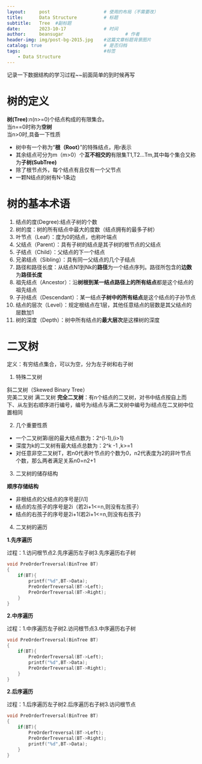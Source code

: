 ```yaml
---
layout:     post   				    # 使用的布局（不需要改）
title:      Data Structure			# 标题 
subtitle:   Tree  #副标题
date:       2023-10-17 				# 时间
author:     beansugar 						# 作者
header-img: img/post-bg-2015.jpg 	#这篇文章标题背景图片
catalog: true 						# 是否归档
tags:								#标签
    - Data Structure
---
```


记录一下数据结构的学习过程~~前面简单的到时候再写

# 树的定义

**树(Tree)**:n(n>=0)个结点构成的有限集合。  
当n==0时称为**空树**  
当n>0时,具备一下性质

* 树中有一个称为“**根（Root）**”的特殊结点，用r表示
* 其余结点可分为m（m>0）个**互不相交的**有限集T1,T2...Tm,其中每个集合又称为**子树(SubTree)**
* 除了根节点外，每个结点有且仅有一个父节点
* 一颗N结点的树有N-1条边

# 树的基本术语

1. 结点的度(Degree):结点子树的个数
2. 树的度：树的所有结点中最大的度数（结点拥有的最多子树）
3. 叶节点（Leaf）：度为0的结点，也称叶端点
4. 父结点（Parent）：具有子树的结点是其子树的根节点的父结点
5. 子结点（Child）：父结点的下一个结点
6. 兄弟结点（Sibling）：具有同一父结点的几个子结点
7. 路径和路径长度：从结点N1到Nk的**路径**为一个结点序列。路径所包含的**边数**为**路径长度**
8. 祖先结点（Ancestor）：沿**树根到某一结点路径上的所有结点**都是这个结点的祖先结点
9. 子孙结点（Descendant）：某一结点**子树中的所有结点**是这个结点的子孙节点
10. 结点的层次（Level）：规定根结点在1层，其他任意结点的层数是其父结点的层数加1
11. 树的深度（Depth）：树中所有结点的**最大层次**是这棵树的深度

# 二叉树

定义：有穷结点集合，可以为空，分为左子树和右子树

1. 特殊二叉树

斜二叉树（Skewed Binary Tree）  
完美二叉树
满二叉树
**完全二叉树**：有n个结点的二叉树，对书中结点按自上而下、从左到右顺序进行编号，编号为i结点与满二叉树中编号为i结点在二叉树中位置相同

2. 几个重要性质

* 一个二叉树第i层的最大结点数为：2^(i-1),(i>1)
* 深度为k的二叉树有最大结点总数为：2^k -1 ,k>=1
* 对任意非空二叉树T，若n0代表叶节点的个数为0，n2代表度为2的非叶节点个数，那么两者满足关系n0=n2+1

3. 二叉树的储存结构

**顺序存储结构**

* 非根结点的父结点的序号是[i\1]
* 结点的左孩子的序号是2i（若2i+1<=n,则没有左孩子）
* 结点的右孩子的序号是2i+1(若2i+1<=n,则没有右孩子)

4. 二叉树的遍历

**1.先序遍历**

过程：1.访问根节点2.先序遍历左子树3.先序遍历右子树

```c
void PreOrderTreversal(BinTree BT)
{
    if(BT){
        printf("%d",BT->Data);
        PreOrderTreversal(BT->Left);
        PreOrderTreversal(BT->Right);
    }
}

```

**2.中序遍历**

过程：1.中序遍历左子树2.访问根节点3.中序遍历右子树

```c
void PreOrderTreversal(BinTree BT)
{
    if(BT){
        PreOrderTreversal(BT->Left);
        printf("%d",BT->Data);
        PreOrderTreversal(BT->Right);
    }
}

```

**2.后序遍历**

过程：1.后序遍历左子树2.后序遍历右子树3.访问根节点

```c
void PreOrderTreversal(BinTree BT)
{
    if(BT){
        PreOrderTreversal(BT->Left);
        PreOrderTreversal(BT->Right);
        printf("%d",BT->Data);
    }
}

```
